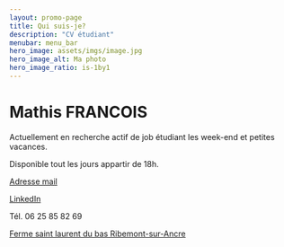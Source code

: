```yaml
---
layout: promo-page
title: Qui suis-je?
description: "CV étudiant"
menubar: menu_bar
hero_image: assets/imgs/image.jpg
hero_image_alt: Ma photo
hero_image_ratio: is-1by1
---
```


# Mathis FRANCOIS

Actuellement en recherche actif de job étudiant les week-end et petites vacances.

Disponible tout les jours appartir de 18h.

[Adresse mail](mathis.francois80@outlook.fr)

[LinkedIn](linkedin.com/in/mathis-françois)

Tél.  06 25 85 82 69

[Ferme saint laurent du bas Ribemont-sur-Ancre](https://www.google.com/maps/dir//Saint-Laurent+du+Bas,+80800+Ribemont-sur-Ancre/@49.8930573,2.3085959,15z/data=!4m8!4m7!1m0!1m5!1m1!1s0x47e78ab4251be589:0x5f84f6ed836b1c44!2m2!1d2.550747!2d49.973611?hl=fr&entry=ttu&g_ep=EgoyMDI1MDMxOS4yIKXMDSoASAFQAw%3D%3D)



